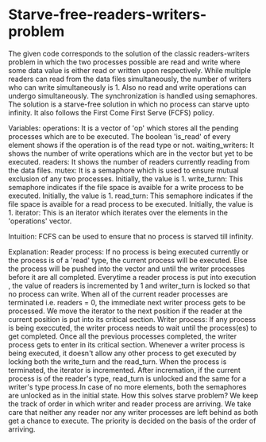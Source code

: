 # Starve-free-readers-writers-problem
The given code corresponds to the solution of the classic readers-writers problem in which the two processes possible are read and write where some data value is either read or written upon respectively.
While multiple readers can read from the data files simultaneously, the number of writers who can write simultaneously is 1. Also no read and write operations can undergo simultaneously.
The synchronization is handled using semaphores.
The solution is a starve-free solution in which no process can starve upto infinity. It also follows the First Come First Serve (FCFS) policy.

Variables:
  operations: It is a vector of 'op' which stores all the pending processes which are to be executed. The boolean 'is_read' of every element shows if the                 operation is of the read type or not.
  waiting_writers: It shows the number of write operations which are in the vector but yet to be executed.
  readers: It shows the number of readers currently reading from the data files.
  mutex: It is a semaphore which is used to ensure mutual exclusion of any two processes. Initially, the value is 1.
  write_turnn: This semaphore indicates if the file space is avaible for a write process to be executed. Initially, the value is 1.
  read_turn: This semaphore indicates if the file space is avaible for a read process to be executed. Initially, the value is 1.
  iterator: This is an iterator which iterates over the elements in the 'operations' vector.
  
Intuition: FCFS can be used to ensure that no process is starved till infinity.

Explanation: 
Reader process: If no process is being executed currently or the process is of a 'read' type, the current process will be executed. Else the process will 	be pushed into the vector and until the writer processes before it are all completed. Everytime a reader process is put into execution , the value of 		readers is incremented by 1 and writer_turn is locked so that no process can write. When all of the current reader processes are terminated i.e. readers 	 = 0, the immediate next writer process gets to be processed. We move the iterator to the next position if the reader at the current position is put into 	its critical section.
Writer process: If any process is being execcuted, the writer process needs to wait until the process(es) to get completed. Once all the previous processes 	completed, the writer process gets to enter in its critical section. Whenever a writer process is being executed, it doesn't allow any other process to 	get executed by locking both the write_turn and the read_turn. When the process is terminated, the iterator is incremented. After incremation, if the 	   current process is of the reader's type, read_turn is unlocked and the same for a writer's type process.In case of no more elements, both the semaphores 	are unlocked as in the initial state.
How this solves starve problem? We keep the track of order in which writer and reader process are arriving. We take care that neither any reader nor any writer processes are left behind as both get a chance to execute. The priority is decided on the basis of the order of arriving.
